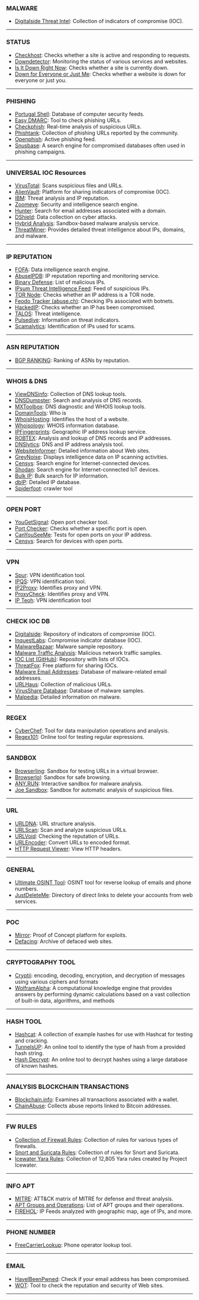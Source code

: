 ### **MALWARE**
- [Digitalside Threat Intel](https://osint.digitalside.it/): Collection of indicators of compromise (IOC).

---

### **STATUS**
- [Checkhost](https://check-host.net/): Checks whether a site is active and responding to requests.
- [Downdetector](https://downdetector.com/): Monitoring the status of various services and websites.
- [Is It Down Right Now](https://www.isitdownrightnow.com/): Checks whether a site is currently down.
- [Down for Everyone or Just Me](https://downforeveryoneorjustme.com/): Checks whether a website is down for everyone or just you.

---

### **PHISHING**
- [Portugal Shell](https://feed.seguranca-informatica.pt/index.php): Database of computer security feeds.
- [Easy DMARC](https://easydmarc.com/tools/phishing-url): Tool to check phishing URLs.
- [Checkphish](https://checkphish.bolster.ai/): Real-time analysis of suspicious URLs.
- [Phishtank](https://phishtank.org/): Collection of phishing URLs reported by the community.
- [Openphish](https://openphish.com/phishing_feeds.html): Active phishing feed.
- [Snusbase](https://snusbase.com/): A search engine for compromised databases often used in phishing campaigns.

---

### **UNIVERSAL IOC Resources**
- [VirusTotal](https://www.virustotal.com/gui/home/upload): Scans suspicious files and URLs.
- [AlienVault](https://otx.alienvault.com/dashboard/new): Platform for sharing indicators of compromise (IOC).
- [IBM](https://exchange.xforce.ibmcloud.com/): Threat analysis and IP reputation.
- [Zoomeye](https://www.zoomeye.hk/): Security and intelligence search engine.
- [Hunter](https://hunter.how/): Search for email addresses associated with a domain.
- [DShield](https://www.dshield.org/): Data collection on cyber attacks.
- [Hybrid Analysis](https://hybrid-analysis.com/): Sandbox-based malware analysis service.
- [ThreatMiner](https://www.threatminer.org/): Provides detailed threat intelligence about IPs, domains, and malware.

---

### **IP REPUTATION**
- [FOFA](https://en.fofa.info/): Data intelligence search engine.
- [AbuseIPDB](https://www.abuseipdb.com/): IP reputation reporting and monitoring service.
- [Binary Defense](https://www.binarydefense.com/banlist.txt): List of malicious IPs.
- [IPsum Threat Intelligence Feed](https://raw.githubusercontent.com/stamparm/ipsum/master/ipsum.txt): Feed of suspicious IPs.
- [TOR Node](https://metrics.torproject.org/exonerator.html): Checks whether an IP address is a TOR node.
- [Feodo Tracker (abuse.ch)](https://feodotracker.abuse.ch/browse/): Checking IPs associated with botnets.
- [HackedIP](https://www.hackedip.org/): Checks whether an IP has been compromised.
- [TALOS](https://talosintelligence.com/): Threat intelligence.
- [Pulsedive](https://pulsedive.com/): Information on threat indicators.
- [Scamalytics](https://scamalytics.com/): Identification of IPs used for scams.

---

### **ASN REPUTATION**
- [BGP RANKING](https://bgpranking.circl.lu/asn): Ranking of ASNs by reputation.

---

### **WHOIS & DNS**
- [ViewDNSinfo](https://viewdns.info/): Collection of DNS lookup tools.
- [DNSDumpster](https://dnsdumpster.com/): Search and analysis of DNS records.
- [MXToolbox](https://mxtoolbox.com/): DNS diagnostic and WHOIS lookup tools.
- [DomainTools](https://whois.domaintools.com/): Who is
- [WhoisHosting](https://whoishostingthis.com/): Identifies the host of a website.
- [Whoisology](https://whoisology.com/): WHOIS information database.
- [IPFingerprints](https://www.ipfingerprints.com/): Geographic IP address lookup service.
- [ROBTEX](https://www.robtex.com/): Analysis and lookup of DNS records and IP addresses.
- [DNSlytics](https://search.dnslytics.com/): DNS and IP address analysis tool.
- [WebsiteInformer](https://website.informer.com/): Detailed information about Web sites.
- [GreyNoise](https://viz.greynoise.io/ip/): Displays intelligence data on IP scanning activities.
- [Censys](https://search.censys.io/): Search engine for Internet-connected devices.
- [Shodan](https://www.shodan.io/): Search engine for Internet-connected IoT devices.
- [Bulk IP](https://www.infobyip.com/ipbulklookup.php): Bulk search for IP information.
- [dbIP](https://db-ip.com): Detailed IP database.
- [Spiderfoot](https://github.com/smicallef/spiderfoot): crawler tool

---

### **OPEN PORT**
- [YouGetSignal](https://www.yougetsignal.com/tools/open-ports/): Open port checker tool.
- [Port Checker](https://portchecker.co/): Checks whether a specific port is open.
- [CanYouSeeMe](https://canyouseeme.org/): Tests for open ports on your IP address.
- [Censys](https://search.censys.io/): Search for devices with open ports.

---

### **VPN**
- [Spur](https://spur.us/context/): VPN identification tool.
- [IPQS](https://www.ipqualityscore.com/): VPN identification tool.
- [IP2Proxy](https://www.ip2proxy.com/): Identifies proxy and VPN.
- [ProxyCheck](https://proxycheck.io/): Identifies proxy and VPN.
- [IP Teoh](https://ip.teoh.io/): VPN identification tool

---

### **CHECK IOC DB**
- [Digitalside](https://osint.digitalside.it/): Repository of indicators of compromise (IOC).
- [InquestLabs](https://labs.inquest.net/): Compromise indicator database (IOC).
- [MalwareBazaar](https://bazaar.abuse.ch/browse/): Malware sample repository.
- [Malware Traffic Analysis](https://malware-traffic-analysis.net/2024/index.html): Malicious network traffic samples.
- [IOC List (GitHub)](https://github.com/Neo23x0/signature-base/tree/master/iocs): Repository with lists of IOCs.
- [ThreatFox](https://threatfox.abuse.ch/): Free platform for sharing IOCs.
- [Malware Email Addresses](https://malware-email-addresses.txt): Database of malware-related email addresses.
- [URLHaus](https://urlhaus.abuse.ch/): Collection of malicious URLs.
- [VirusShare Database](https://virusshare.com/): Database of malware samples.
- [Malpedia](https://malpedia.caad.fkie.fraunhofer.de/): Detailed information on malware.

---

### **REGEX**
- [CyberChef](https://gchq.github.io/CyberChef/): Tool for data manipulation operations and analysis.
- [Regex101](https://regex101.com/): Online tool for testing regular expressions.

---

### **SANDBOX**
- [Browserling](https://www.browserling.com/): Sandbox for testing URLs in a virtual browser.
- [Browserlol](https://browser.lol/): Sandbox for safe browsing.
- [ANY.RUN](https://any.run/): Interactive sandbox for malware analysis.
- [Joe Sandbox](https://www.joesandbox.com/#windows): Sandbox for automatic analysis of suspicious files.

---

### **URL**
- [URLDNA](https://urldna.io/): URL structure analysis.
- [URLScan](https://urlscan.io/): Scan and analyze suspicious URLs.
- [URLVoid](https://www.urlvoid.com/): Checking the reputation of URLs.
- [URLEncoder](https://www.urlencoder.org/): Convert URLs to encoded format.
- [HTTP Request Viewer](https://httpdebugger.com/Tools/ViewHttpHeaders.aspx): View HTTP headers.

---

### **GENERAL**
- [Ultimate OSINT Tool](https://epieos.com/): OSINT tool for reverse lookup of emails and phone numbers.
- [JustDeleteMe](https://justdeleteme.xyz/#): Directory of direct links to delete your accounts from web services.

---

### **POC**
- [Mirror](https://ownzyou.com/index): Proof of Concept platform for exploits.
- [Defacing](https://defacermirror.com/): Archive of defaced web sites.

---

### **CRYPTOGRAPHY TOOL**

- [Cryptii](https://cryptii.com/): encoding, decoding, encryption, and decryption of messages using various ciphers and formats
- [WolframAlpha](https://www.wolframalpha.com/): A computational knowledge engine that provides answers by performing dynamic calculations based on a vast collection of built-in data, algorithms, and   methods
---

### **HASH TOOL**

- [Hashcat](https://hashcat.net/wiki/doku.php?id=example_hashes): A collection of example hashes for use with Hashcat for testing and cracking.
- [TunnelsUP](https://www.tunnelsup.com/hash-analyzer/): An online tool to identify the type of hash from a provided hash string.
- [Hash Decrypt](https://hashes.com/en/decrypt/hash): An online tool to decrypt hashes using a large database of known hashes.
---

### **ANALYSIS BLOCKCHAIN TRANSACTIONS**
- [Blockchain.info](https://www.blockchain.com/explorer): Examines all transactions associated with a wallet.
- [ChainAbuse](https://www.chainabuse.com/?bca=true): Collects abuse reports linked to Bitcoin addresses.

---

### **FW RULES**
- [Collection of Firewall Rules](https://rules.emergingthreats.net/fwrules/): Collection of rules for various types of firewalls.
- [Snort and Suricata Rules](https://rules.emergingthreats.net/blockrules/): Collection of rules for Snort and Suricata.
- [Icewater Yara Rules](https://github.com/SupportIntelligence/Icewater): Collection of 12,805 Yara rules created by Project Icewater.

---

### **INFO APT**
- [MITRE](https://attack.mitre.org/): ATT&CK matrix of MITRE for defense and threat analysis.
- [APT Groups and Operations](https://docs.google.com/spreadsheets/u/1/d/1H9_xaxQHpWaa4O_Son4Gx0YOIzlcBWMsdvePFX68EKU/pubhtml): List of APT groups and their operations.
- [FIREHOL](https://iplists.firehol.org/?ipset=firehol_webclient): IP Feeds analyzed with geographic map, age of IPs, and more.

---

### **PHONE NUMBER**
- [FreeCarrierLookup](https://freecarrierlookup.com/): Phone operator lookup tool.

---

### **EMAIL**
- [HaveIBeenPwned](https://haveibeenpwned.com/): Check if your email address has been compromised.
- [WOT](https://www.mywot.com/): Tool to check the reputation and security of Web sites.

---

